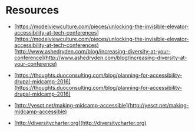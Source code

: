 # Resources

* [https://modelviewculture.com/pieces/unlocking-the-invisible-elevator-accessibility-at-tech-conferences](https://modelviewculture.com/pieces/unlocking-the-invisible-elevator-accessibility-at-tech-conferences) [http://www.ashedryden.com/blog/increasing-diversity-at-your-conference](http://www.ashedryden.com/blog/increasing-diversity-at-your-conference)

* [https://thoughts.duoconsulting.com/blog/planning-for-accessibility-drupal-midcamp-2016](https://thoughts.duoconsulting.com/blog/planning-for-accessibility-drupal-midcamp-2016)

* [http://yesct.net/making-midcamp-accessible](http://yesct.net/making-midcamp-accessible)

* [http://diversitycharter.org](http://diversitycharter.org)
